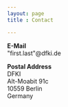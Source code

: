 ```yaml
---
layout: page
title : Contact

---
```


**E-Mail**<br/>
"first.last"@dfki.de 

**Postal Address**<br/>
DFKI<br/>
Alt-Moabit 91c<br/>
10559 Berlin<br/>
Germany
